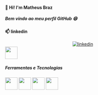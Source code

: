  #### 👋 Hi! I'm Matheus Braz
 ##### Bem vindo ao meu perfil GitHub 😄
 
  #### 📫 linkedin
  
  <div align="center">
  <div style="display:flex; align-items:center; justify-content:center; gap:5px">
    <a href="https://www.linkedin.com/in/matheushenriquebraz/">
      <img src="https://img.shields.io/badge/linkedin-%230077B5.svg?style=for-the-badge&logo=linkedin&logoColor=white"
        alt="linkedin"/>
    </a>  
  </div>
</div>

<a href="https://www.linkedin.com/in/matheushenriquebraz/">
 <img height="40px" width="40px" src="https://cdn.jsdelivr.net/gh/devicons/devicon/icons/linkedin/linkedin-original.svg" />
</a>


##### Ferramentas e Tecnologias
<div>
<img height="40px" width="40px" src="https://cdn.jsdelivr.net/gh/devicons/devicon/icons/php/php-original.svg" />
<img height="40px" width="40px" src="https://cdn.jsdelivr.net/gh/devicons/devicon/icons/laravel/laravel-plain.svg" />
<img height="40px" width="40px" src="https://cdn.jsdelivr.net/gh/devicons/devicon/icons/javascript/javascript-original.svg" />
<img height="40px" width="40px" src="https://cdn.jsdelivr.net/gh/devicons/devicon/icons/postgresql/postgresql-original.svg" />
</div>



        
          

 
<!--
**mhmBraz/mhmBraz** is a ✨ _special_ ✨ repository because its `README.md` (this file) appears on your GitHub profile.

Here are some ideas to get you started:

- 🔭 I’m currently working on ...
- 🌱 I’m currently learning ...
- 👯 I’m looking to collaborate on ...
- 🤔 I’m looking for help with ...
- 💬 Ask me about ...
- 📫 How to reach me: ...
- 😄 Pronouns: ...
- ⚡ Fun fact: ...
-->

